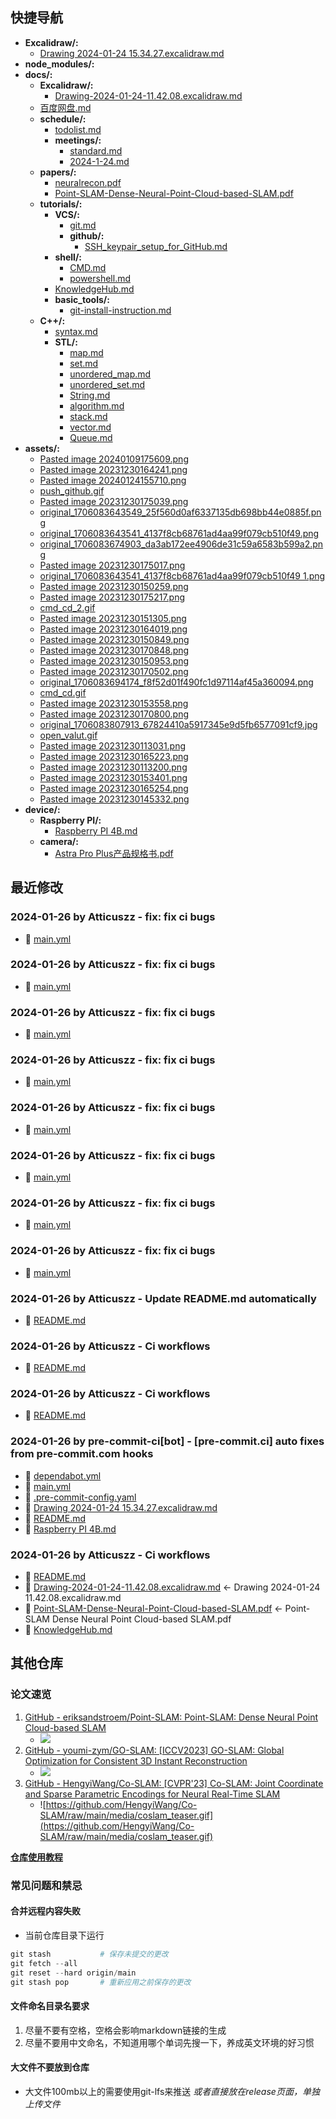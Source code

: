 ## 快捷导航

- **Excalidraw/:**
  - [Drawing 2024-01-24 15.34.27.excalidraw.md](Excalidraw/Drawing_2024-01-24_15.34.27.excalidraw.md)
- **node_modules/:**
- **docs/:**
  - **Excalidraw/:**
    - [Drawing-2024-01-24-11.42.08.excalidraw.md](docs/Excalidraw/Drawing-2024-01-24-11.42.08.excalidraw.md)
  - [百度网盘.md](docs/百度网盘.md)
  - **schedule/:**
    - [todolist.md](docs/schedule/todolist.md)
    - **meetings/:**
      - [standard.md](docs/schedule/meetings/standard.md)
      - [2024-1-24.md](docs/schedule/meetings/2024-1-24.md)
  - **papers/:**
    - [neuralrecon.pdf](docs/papers/neuralrecon.pdf)
    - [Point-SLAM-Dense-Neural-Point-Cloud-based-SLAM.pdf](docs/papers/Point-SLAM-Dense-Neural-Point-Cloud-based-SLAM.pdf)
  - **tutorials/:**
    - **VCS/:**
      - [git.md](docs/tutorials/VCS/git.md)
      - **github/:**
        - [SSH_keypair_setup_for_GitHub.md](docs/tutorials/VCS/github/SSH_keypair_setup_for_GitHub.md)
    - **shell/:**
      - [CMD.md](docs/tutorials/shell/CMD.md)
      - [powershell.md](docs/tutorials/shell/powershell.md)
    - [KnowledgeHub.md](docs/tutorials/KnowledgeHub.md)
    - **basic_tools/:**
      - [git-install-instruction.md](docs/tutorials/basic_tools/git-install-instruction.md)
  - **C++/:**
    - [syntax.md](docs/C++/syntax.md)
    - **STL/:**
      - [map.md](docs/C++/STL/map.md)
      - [set.md](docs/C++/STL/set.md)
      - [unordered_map.md](docs/C++/STL/unordered_map.md)
      - [unordered_set.md](docs/C++/STL/unordered_set.md)
      - [String.md](docs/C++/STL/String.md)
      - [algorithm.md](docs/C++/STL/algorithm.md)
      - [stack.md](docs/C++/STL/stack.md)
      - [vector.md](docs/C++/STL/vector.md)
      - [Queue.md](docs/C++/STL/Queue.md)
- **assets/:**
  - [Pasted image 20240109175609.png](assets/Pasted_image_20240109175609.png)
  - [Pasted image 20231230164241.png](assets/Pasted_image_20231230164241.png)
  - [Pasted image 20240124155710.png](assets/Pasted_image_20240124155710.png)
  - [push_github.gif](assets/push_github.gif)
  - [Pasted image 20231230175039.png](assets/Pasted_image_20231230175039.png)
  - [original_1706083643549_25f560d0af6337135db698bb44e0885f.png](assets/original_1706083643549_25f560d0af6337135db698bb44e0885f.png)
  - [original_1706083643541_4137f8cb68761ad4aa99f079cb510f49.png](assets/original_1706083643541_4137f8cb68761ad4aa99f079cb510f49.png)
  - [original_1706083674903_da3ab172ee4906de31c59a6583b599a2.png](assets/original_1706083674903_da3ab172ee4906de31c59a6583b599a2.png)
  - [Pasted image 20231230175017.png](assets/Pasted_image_20231230175017.png)
  - [original_1706083643541_4137f8cb68761ad4aa99f079cb510f49 1.png](assets/original_1706083643541_4137f8cb68761ad4aa99f079cb510f49_1.png)
  - [Pasted image 20231230150259.png](assets/Pasted_image_20231230150259.png)
  - [Pasted image 20231230175217.png](assets/Pasted_image_20231230175217.png)
  - [cmd_cd_2.gif](assets/cmd_cd_2.gif)
  - [Pasted image 20231230151305.png](assets/Pasted_image_20231230151305.png)
  - [Pasted image 20231230164019.png](assets/Pasted_image_20231230164019.png)
  - [Pasted image 20231230150849.png](assets/Pasted_image_20231230150849.png)
  - [Pasted image 20231230170848.png](assets/Pasted_image_20231230170848.png)
  - [Pasted image 20231230150953.png](assets/Pasted_image_20231230150953.png)
  - [Pasted image 20231230170502.png](assets/Pasted_image_20231230170502.png)
  - [original_1706083694174_f8f52d01f490fc1d97114af45a360094.png](assets/original_1706083694174_f8f52d01f490fc1d97114af45a360094.png)
  - [cmd_cd.gif](assets/cmd_cd.gif)
  - [Pasted image 20231230153558.png](assets/Pasted_image_20231230153558.png)
  - [Pasted image 20231230170800.png](assets/Pasted_image_20231230170800.png)
  - [original_1706083807913_67824410a5917345e9d5fb6577091cf9.jpg](assets/original_1706083807913_67824410a5917345e9d5fb6577091cf9.jpg)
  - [open_valut.gif](assets/open_valut.gif)
  - [Pasted image 20231230113031.png](assets/Pasted_image_20231230113031.png)
  - [Pasted image 20231230165223.png](assets/Pasted_image_20231230165223.png)
  - [Pasted image 20231230113200.png](assets/Pasted_image_20231230113200.png)
  - [Pasted image 20231230153401.png](assets/Pasted_image_20231230153401.png)
  - [Pasted image 20231230165254.png](assets/Pasted_image_20231230165254.png)
  - [Pasted image 20231230145332.png](assets/Pasted_image_20231230145332.png)
- **device/:**
  - **Raspberry PI/:**
    - [Raspberry PI 4B.md](device/Raspberry_PI/Raspberry_PI_4B.md)
  - **camera/:**
    - [Astra Pro Plus产品规格书.pdf](device/camera/Astra_Pro_Plus产品规格书.pdf)

## 最近修改

### 2024-01-26 by Atticuszz - fix: fix ci bugs

- 🔨 [main.yml](.github/workflows/main.yml)

### 2024-01-26 by Atticuszz - fix: fix ci bugs

- 🔨 [main.yml](.github/workflows/main.yml)

### 2024-01-26 by Atticuszz - fix: fix ci bugs

- 🔨 [main.yml](.github/workflows/main.yml)

### 2024-01-26 by Atticuszz - fix: fix ci bugs

- 🔨 [main.yml](.github/workflows/main.yml)

### 2024-01-26 by Atticuszz - fix: fix ci bugs

- 🔨 [main.yml](.github/workflows/main.yml)

### 2024-01-26 by Atticuszz - fix: fix ci bugs

- 🔨 [main.yml](.github/workflows/main.yml)

### 2024-01-26 by Atticuszz - fix: fix ci bugs

- 🔨 [main.yml](.github/workflows/main.yml)

### 2024-01-26 by Atticuszz - fix: fix ci bugs

- 🔨 [main.yml](.github/workflows/main.yml)

### 2024-01-26 by Atticuszz - Update README.md automatically

- 🔨 [README.md](README.md)

### 2024-01-26 by Atticuszz - Ci workflows

- 🔨 [README.md](README.md)

### 2024-01-26 by Atticuszz - Ci workflows

- 🔨 [README.md](README.md)

### 2024-01-26 by pre-commit-ci[bot] - [pre-commit.ci] auto fixes from pre-commit.com hooks

- 🔨 [dependabot.yml](.github/dependabot.yml)
- 🔨 [main.yml](.github/workflows/main.yml)
- 🔨 [.pre-commit-config.yaml](.pre-commit-config.yaml)
- 🔨 [Drawing 2024-01-24 15.34.27.excalidraw.md](Excalidraw/Drawing_2024-01-24_15.34.27.excalidraw.md)
- 🔨 [README.md](README.md)
- 🔨 [Raspberry PI 4B.md](device/Raspberry_PI/Raspberry_PI_4B.md)

### 2024-01-26 by Atticuszz - Ci workflows

- 🔨 [README.md](README.md)
- 🚚 [Drawing-2024-01-24-11.42.08.excalidraw.md](docs/Excalidraw/Drawing-2024-01-24-11.42.08.excalidraw.md) <- Drawing 2024-01-24 11.42.08.excalidraw.md
- 🚚 [Point-SLAM-Dense-Neural-Point-Cloud-based-SLAM.pdf](docs/papers/Point-SLAM-Dense-Neural-Point-Cloud-based-SLAM.pdf) <- Point-SLAM Dense Neural Point Cloud-based SLAM.pdf
- 🔨 [KnowledgeHub.md](docs/tutorials/KnowledgeHub.md)

## 其他仓库

### 论文速览

1. [GitHub - eriksandstroem/Point-SLAM: Point-SLAM: Dense Neural Point Cloud-based SLAM](https://github.com/eriksandstroem/Point-SLAM)
   - ![](https://github.com/eriksandstroem/Point-SLAM/raw/main/media/office_4.gif)
2. [GitHub - youmi-zym/GO-SLAM: [ICCV2023] GO-SLAM: Global Optimization for Consistent 3D Instant Reconstruction](https://github.com/youmi-zym/GO-SLAM)
   - ![](https://github.com/youmi-zym/GO-SLAM/raw/main/images/comparison.png)
3. [GitHub - HengyiWang/Co-SLAM: [CVPR'23] Co-SLAM: Joint Coordinate and Sparse Parametric Encodings for Neural Real-Time SLAM](https://github.com/HengyiWang/Co-SLAM)
   - ![https://github.com/HengyiWang/Co-SLAM/raw/main/media/coslam_teaser.gif](https://github.com/HengyiWang/Co-SLAM/raw/main/media/coslam_teaser.gif)

**[仓库使用教程](docs/tutorials/KnowledgeHub.md)**

### 常见问题和禁忌

#### 合并远程内容失败

- 当前仓库目录下运行

```PowerShell
git stash           # 保存未提交的更改
git fetch --all
git reset --hard origin/main
git stash pop       # 重新应用之前保存的更改
```

#### 文件命名目录名要求

1. 尽量不要有空格，空格会影响markdown链接的生成
2. 尽量不要用中文命名，不知道用哪个单词先搜一下，养成英文环境的好习惯

#### 大文件不要放到仓库

- 大文件100mb以上的需要使用git-lfs来推送 _或者直接放在release页面，单独上传文件_
